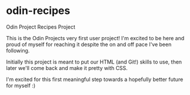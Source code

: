 # odin-recipes
Odin Project Recipes Project

This is the Odin Projects very first user project! I'm excited to be here and proud of myself for reaching it despite the on and off pace I've been following.

Initially this project is meant to put our HTML (and Git!) skills to use, then later we'll come back and make it pretty with CSS.

I'm excited for this first meaningful step towards a hopefully better future for myself :)
